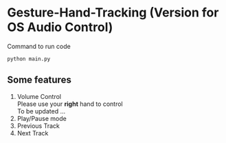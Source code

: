 # Gesture-Hand-Tracking (Version for OS Audio Control)

Command to run code
```commandline
python main.py
```

## Some features
1. Volume Control \
    Please use your **right** hand to control \
    To be updated ...
2. Play/Pause mode
3. Previous Track
4. Next Track



